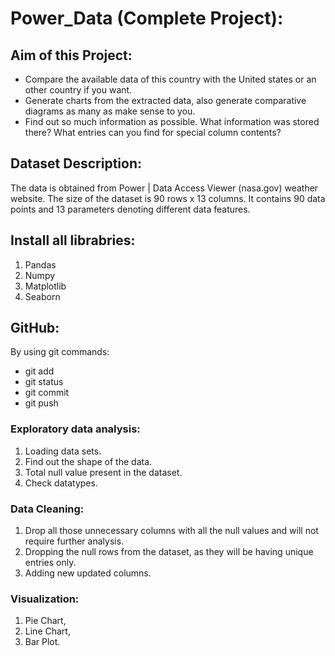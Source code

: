 # Power_Data (Complete Project):

## Aim of this Project:
- Compare the available data of this country with the United states or an other country if you want.
- Generate charts from the extracted data, also generate comparative diagrams as many as make sense to you.
- Find out so much information as possible. What information was stored there? What entries can you find for special column contents?

## Dataset Description:
The data is obtained from Power | Data Access Viewer (nasa.gov) weather website. The size of the dataset is 90 rows x 13 columns. It contains 90 data points and 13 parameters denoting different data features.

## Install all librabries:
 1. Pandas
 2. Numpy
 3. Matplotlib
 4. Seaborn

## GitHub:
By using git commands:
- git add
- git status
- git commit
- git push

### Exploratory data analysis:
1. Loading data sets.
2. Find out the shape of the data.
3. Total null value present in the dataset.
4. Check datatypes.

### Data Cleaning:
1. Drop all those unnecessary columns with all the null values and will not require further analysis.
2. Dropping the null rows from the dataset, as they will be having unique entries only.
3. Adding new updated columns.

### Visualization:
1. Pie Chart,
2. Line Chart,
3. Bar Plot.
